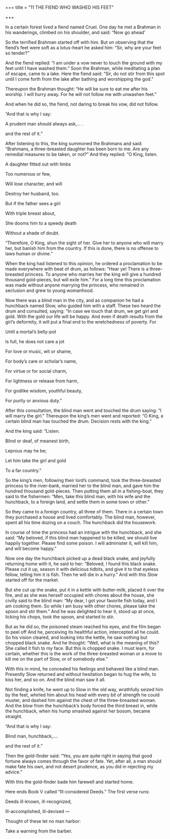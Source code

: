 +++
title = "11 THE FIEND WHO WASHED HIS FEET"

+++

In a certain forest lived a fiend named Cruel. One day he met a Brahman in his wanderings, climbed on his shoulder, and said: “Now go ahead’

So the terrified Brahman started off with him. But on observing that the fiend’s feet were soft as a lotus-heart he asked him: “Sir, why are your feet so tender?”

And the fiend replied: “I am under a vow never to touch the ground with my feet until I have washed them.” Soon the Brahman, while meditating a plan of escape, came to a lake. Here the fiend said: “Sir, do not stir from this spot until I come forth from the lake after bathing and worshipping the god.”

Thereupon the Brahman thought: “He will be sure to eat me after his worship. I will hurry away. For he will not follow me with unwashen feet.”

And when he did so, the fiend, not daring to break his vow, did not follow.

“And that is why I say:

A prudent man should always ask,… .

and the rest of it.”

After listening to this, the king summoned the Brahmans and said: “Brahmans, a three-breasted daughter has been born to me. Are any remedial measures to be taken, or not?” And they replied: “O King, listen.

A daughter fitted out with limbs

Too numerous or few,

Will lose character, and will

Destroy her husband, too.

But if the father sees a girl

With triple breast about,

She dooms him to a speedy death

Without a shade of doubt.

“Therefore, O King, shun the sight of her. Give her to anyone who will marry her, but banish him from the country. If this is done, there is no offense to laws human or divine.”

When the king had listened to this opinion, he ordered a proclamation to be made everywhere with beat of drum, as follows: “Hear ye\! There is a three-breasted princess. To anyone who marries her the king will give a hundred thousand gold-pieces, but will exile him.” For a long time this proclamation was made without anyone marrying the princess, who remained in seclusion and grew to young womanhood.

Now there was a blind man in the city, and as companion he had a hunchback named Slow, who guided him with a staff. These two heard the drum and consulted, saying: “In case we touch that drum, we get girl and gold. With the gold our life will be happy. And even if death results from the girl’s deformity, it will put a final end to the wretchedness of poverty. For

Until a mortal’s belly-pot

Is full, he does not care a jot

For love or music, wit or shame,

For body’s care or scholar’s name,

For virtue or for social charm,

For lightness or release from harm,

For godlike wisdom, youthful beauty,

For purity or anxious duty.”

After this consultation, the blind man went and touched the drum saying: “I will marry the girl.” Thereupon the king’s men went and reported: “O King, a certain blind man has touched the drum. Decision rests with the king.”

And the king said: “Listen.

Blind or deaf, of meanest birth,

Leprous may he be;

Let him take the girl and gold

To a far country.”

So the king’s men, following their lord’s command, took the three-breasted princess to the river-bank, married her to the blind man, and gave him the hundred thousand gold-pieces. Then putting them all in a fishing-boat, they said to the fishermen: “Men, take this blind man, with his wife and the hunchback, to a foreign land, and settle them in some town or other.”

So they came to a.foreign country, all three of them. There in a certain town they purchased a house and lived comfortably. The blind man, however, spent all his time dozing on a couch. The hunchback did the housework.

In course of time the princess had an intrigue with the hunchback, and she said: “My beloved, if this blind man happened to be killed, we should live happily together. Please find some poison. I will administer it, will kill him, and will become happy.”

Now one day the hunchback picked up a dead black snake, and joyfully returning home with it, he said to her: “Beloved, I found this black snake. Please cut it up, season it with delicious tidbits, and give it to that eyeless fellow, telling him it is fish. Then he will die in a hurry.” And with this Slow started off for the market.

But she cut up the snake, put it in a kettle with butter-milk, placed it over the fire, and as she was herself occupied with chores about the house, she civilly said to the blind man: “My dear, I got your favorite fish today, and I am cooking them. So while I am busy with other chores, please take the spoon and stir them.” And he was delighted to hear it, stood up at once, licking his chops, took the spoon, and started to stir.

But as he did so, the poisoned steam reached his eyes, and the film began to peel off And he, perceiving its healthful action, intercepted all he could. So his vision cleared, and looking into the kettle, he saw nothing but chopped black snake. And he thought: “Well, what is the meaning of this? She called it fish to my face. But this is chopped snake. I must learn, for certain, whether this is the work of the three-breasted woman or a move to kill me on the part of Slow, or of somebody else.”

With this in mind, he concealed his feelings and behaved like a blind man. Presently Slow returned and without hesitation began to hug the wife, to kiss her, and so on. And the blind man saw it all.

Not finding a knife, he went up to Slow in the old way, wrathfully seized him by the feet, whirled him about his head with every bit of strength he could muster, and dashed him against the chest of the three-breasted woman. And the blow from the hunchback’s body forced the third breast in, while the hunchback, when his hump smashed against her bosom, became straight.

“And that is why I say:

Blind man, hunchback,....

and the rest of it.”

Then the gold-finder said: “Yes, you are quite right in saying that good fortune always comes through the favor of fate. Yet, after all, a man should make fate his own, and not desert prudence, as you did in rejecting my advice.”

With this the gold-finder bade him farewell and started home.

Here ends Book V called “Ill-considered Deeds.” The first verse runs:

Deeds ill-known, ill-recognized,

Ill-accomplished, ill-devised —

Thought of these let no man harbor:

Take a warning from the barber.
